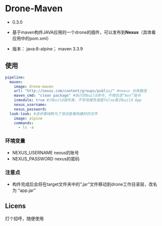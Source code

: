 # Drone-Maven
- 0.3.0

- 基于maven构件JAVA应用的一个drone的插件，可以发布到**Nexus**（具体看应用中的pom.xml）

- 版本： java:8-alpine； maven 3.3.9


## 使用
``` yaml
pipeline:
  maven:
    image: drone-maven
    url: "http://nexus.com/content/groups/public/" #nexus 仓库路径
    maven_cmd: "clean package" #执行的build命令，不用包含“mvn”指令
    ismodule: true #只build组件类，不写改属性或是false表示build App
    nexus_username:
    nexus_password:
  look-look: #该步骤纯粹为了测试查看构建好的文件
    image: alpine
    commands:
      - ls -a
```
### 环境变量
+ NEXUS_USERNAME nexus的账号
+ NEXUS_PASSWORD nexus的密码

### 注意点
+ 构件完成后会将在target文件夹中的“.jar”文件移动到drone工作目录层，改名为 “app.jar”


## Licens
打个招呼，随便使用
